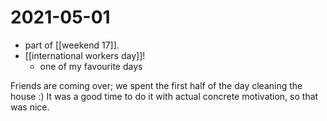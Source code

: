 # 2021-05-01

- part of [[weekend 17]].
- [[international workers day]]!
  - one of my favourite days

Friends are coming over; we spent the first half of the day cleaning the house :) It was a good time to do it with actual concrete motivation, so that was nice.